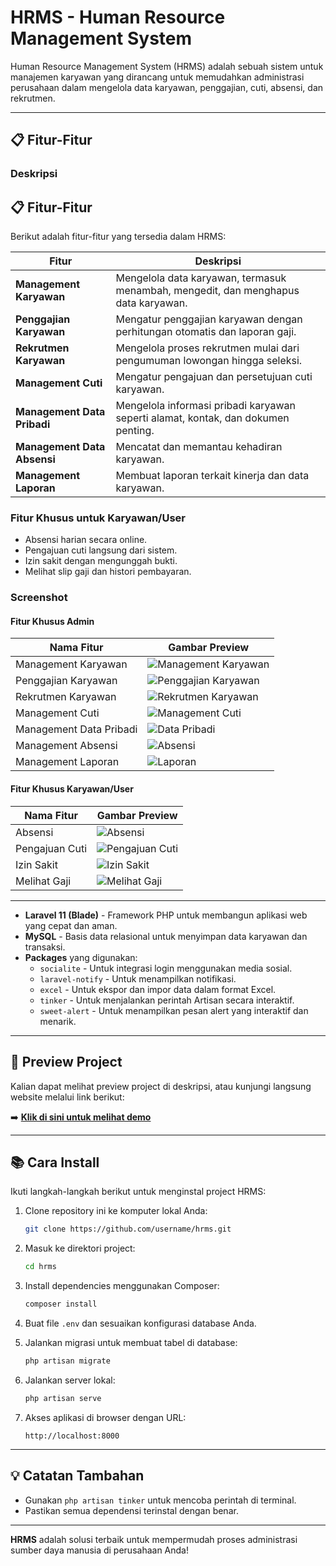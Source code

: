 # HRMS - Human Resource Management System

Human Resource Management System (HRMS) adalah sebuah sistem untuk manajemen karyawan yang dirancang untuk memudahkan administrasi perusahaan dalam mengelola data karyawan, penggajian, cuti, absensi, dan rekrutmen.

---

## 📋 Fitur-Fitur

### Deskripsi
## 📋 Fitur-Fitur
Berikut adalah fitur-fitur yang tersedia dalam HRMS:

| Fitur             | Deskripsi                          |
|-------------------|------------------------------------|
| **Management Karyawan** | Mengelola data karyawan, termasuk menambah, mengedit, dan menghapus data karyawan. |
| **Penggajian Karyawan**  | Mengatur penggajian karyawan dengan perhitungan otomatis dan laporan gaji. |
| **Rekrutmen Karyawan**   | Mengelola proses rekrutmen mulai dari pengumuman lowongan hingga seleksi. |
| **Management Cuti**      | Mengatur pengajuan dan persetujuan cuti karyawan. |
| **Management Data Pribadi** | Mengelola informasi pribadi karyawan seperti alamat, kontak, dan dokumen penting. |
| **Management Data Absensi** | Mencatat dan memantau kehadiran karyawan. |
| **Management Laporan**   | Membuat laporan terkait kinerja dan data karyawan. |

### Fitur Khusus untuk Karyawan/User
- Absensi harian secara online.
- Pengajuan cuti langsung dari sistem.
- Izin sakit dengan mengunggah bukti.
- Melihat slip gaji dan histori pembayaran.

### Screenshot
#### Fitur Khusus Admin

| Nama Fitur             | Gambar Preview               |
|------------------------|------------------------------|
| Management Karyawan    | ![Management Karyawan](#)    |
| Penggajian Karyawan    | ![Penggajian Karyawan](#)    |
| Rekrutmen Karyawan     | ![Rekrutmen Karyawan](#)     |
| Management Cuti        | ![Management Cuti](#)        |
| Management Data Pribadi| ![Data Pribadi](#)           |
| Management Absensi     | ![Absensi](#)                |
| Management Laporan     | ![Laporan](#)                |

#### Fitur Khusus Karyawan/User

| Nama Fitur       | Gambar Preview        |
|------------------|-----------------------|
| Absensi          | ![Absensi](#)         |
| Pengajuan Cuti   | ![Pengajuan Cuti](#)  |
| Izin Sakit       | ![Izin Sakit](#)      |
| Melihat Gaji     | ![Melihat Gaji](#)    |

---

- **Laravel 11 (Blade)** - Framework PHP untuk membangun aplikasi web yang cepat dan aman.
- **MySQL** - Basis data relasional untuk menyimpan data karyawan dan transaksi.
- **Packages** yang digunakan:
  - `socialite` - Untuk integrasi login menggunakan media sosial.
  - `laravel-notify` - Untuk menampilkan notifikasi.
  - `excel` - Untuk ekspor dan impor data dalam format Excel.
  - `tinker` - Untuk menjalankan perintah Artisan secara interaktif.
  - `sweet-alert` - Untuk menampilkan pesan alert yang interaktif dan menarik.

---

## 🎥 Preview Project

Kalian dapat melihat preview project di deskripsi, atau kunjungi langsung website melalui link berikut:

➡️ [**Klik di sini untuk melihat demo**](https://company-profile-lovat.vercel.app/)

---

## 📚 Cara Install
Ikuti langkah-langkah berikut untuk menginstal project HRMS:

1. Clone repository ini ke komputer lokal Anda:
   ```bash
   git clone https://github.com/username/hrms.git
   ```

2. Masuk ke direktori project:
   ```bash
   cd hrms
   ```

3. Install dependencies menggunakan Composer:
   ```bash
   composer install
   ```

4. Buat file `.env` dan sesuaikan konfigurasi database Anda.

5. Jalankan migrasi untuk membuat tabel di database:
   ```bash
   php artisan migrate
   ```

6. Jalankan server lokal:
   ```bash
   php artisan serve
   ```

7. Akses aplikasi di browser dengan URL:
   ```
   http://localhost:8000
   ```

---

## 💡 Catatan Tambahan

- Gunakan `php artisan tinker` untuk mencoba perintah di terminal.
- Pastikan semua dependensi terinstal dengan benar.

---

**HRMS** adalah solusi terbaik untuk mempermudah proses administrasi sumber daya manusia di perusahaan Anda!